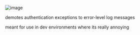 ![image](https://user-images.githubusercontent.com/39248502/147392998-436a5f86-96f7-4fc2-a1c9-cd87ef345ed6.png)


demotes authentication exceptions to error-level log messages

meant for use in dev environments where its really annoying

